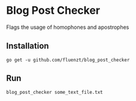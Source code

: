 # Blog Post Checker

Flags the usage of homophones and apostrophes


## Installation
```
go get -u github.com/fluenzt/blog_post_checker
```

## Run
```
blog_post_checker some_text_file.txt
```
